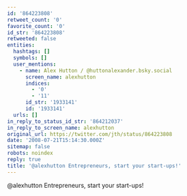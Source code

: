 ```yaml
---
id: '864223808'
retweet_count: '0'
favorite_count: '0'
id_str: '864223808'
retweeted: false
entities:
  hashtags: []
  symbols: []
  user_mentions:
    - name: Alex Hutton / @huttonalexander.bsky.social
      screen_name: alexhutton
      indices:
        - '0'
        - '11'
      id_str: '1933141'
      id: '1933141'
  urls: []
in_reply_to_status_id_str: '864212037'
in_reply_to_screen_name: alexhutton
original_url: https://twitter.com/jth/status/864223808
date: '2008-07-21T15:14:30.000Z'
sitemap: false
robots: noindex
reply: true
title: '@alexhutton Entrepreneurs, start your start-ups!'
---
```


@alexhutton Entrepreneurs, start your start-ups!